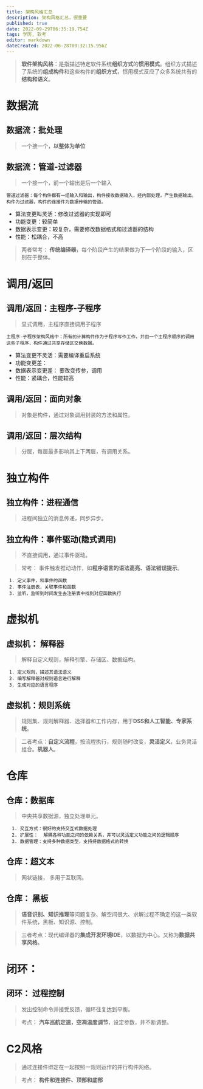 ```yaml
---
title: 架构风格汇总
description: 架构风格汇总，很重要
published: true
date: 2022-09-29T06:35:19.754Z
tags: 学历, 软考
editor: markdown
dateCreated: 2022-06-28T00:32:15.956Z
---
```


 
 > **软件架构风格**：是指描述特定软件系统**组织方式**的**惯用模式**。组织方式描述了系统的**组成构件**和这些构件的**组织方式**，惯用模式反应了众多系统共有的**结构和语义**。
 
 
#  数据流
## 数据流：批处理
> 一个接一个，**以整体为单位**
## 数据流：管道-过滤器
> 一个接一个，前一个输出是后一个输入
```
管道过滤器：每个构件都有一组输入和输出，构件接收数据输入，经内部处理，产生数据输出。构件为过滤器，构件的连接件为数据传输的管道。
```
- 算法变更叫灵活：修改过滤器的实现即可
- 功能变更：较简单
- 数据表示变更：较复杂，需要修改数据格式和过滤器的结构
- 性能：松耦合，不高
> 两者常考： **传统编译器**，每个阶段产生的结果做为下一个阶段的输入，区别在于整体。

# 调用/返回
## 调用/返回：主程序-子程序
> 显式调用，主程序直接调用子程序
```
主程序-子程序架构风格中：所有的计算构件作为子程序写作工作，并由一个主程序顺序的调用这些子程序，构件通过共享存储区交换数据。
```
- 算法变更不灵活：需要编译重启系统
- 功能变更差： 
- 数据表示变更差： 要改变传参，调用
- 性能：紧耦合，性能较高

## 调用/返回：面向对象
> 对象是构件，通过对象调用封装的方法和属性。
## 调用/返回：层次结构
> 分层，每层最多影响其上下两层，有调用关系。

# 独立构件
## 独立构件：进程通信
> 进程间独立的消息传递，同步异步。
## 独立构件：事件驱动(隐式调用)
> 不直接调用，通过事件驱动。

> 常考： 事件触发推动动作，如**程序语言的语法高亮、语法错误提示**。
```
 1. 定义事件，和事件的函数
 2. 事件注册表，关联事件和函数
 3. 监听，监听到时间发生去注册表中找到对应函数执行
```


# 虚拟机
## 虚拟机： 解释器
> 解释自定义规则，解释引擎、存储区、数据结构。
```
 1. 定义规则，描述其语法语义
 2. 编写解释器对规则语言进行解释
 3. 生成对应的语言程序
```
## 虚拟机：规则系统
> 规则集、规则解释器、选择器和工作内存，用于**DSS和人工智能、专家系统**。

> 二者考点：**自定义流程**，按流程执行，规则随时改变，**灵活定义**，业务灵活组合。**机器人**。 

# 仓库
## 仓库：数据库
> 中央共享数据源，独立处理单元。
```
  1. 交互方式：很好的支持交互式数据处理 
  2. 扩展性：  解耦各种功能之间的依赖关系，并可以灵活定义功能之间的逻辑顺序
  3. 数据管理：支持多种数据类型，支持持数据格式的转换  
```

## 仓库：超文本 
> 网状链接， 多用于互联网。
## 仓库： 黑板
> **语音识别、知识推理**等问题复杂、解空间很大、求解过程不确定的这一类软件系统，黑板、知识源、控制。

> 三者考点：现代编译器的**集成开发环境IDE**，以数据为中心。又称为**数据共享风格**。

# 闭环：
## 闭环： 过程控制
> 发出控制命令并接受反馈，循环往复达到平衡。

> 考点： **汽车巡航定速，空凋温度调节**，设定参数，并不断调整。

# C2风格
> 通过连接件绑定在一起按照一规则运作的并行构件网络。

> 考点： **构件和连接件、顶部和底部**

